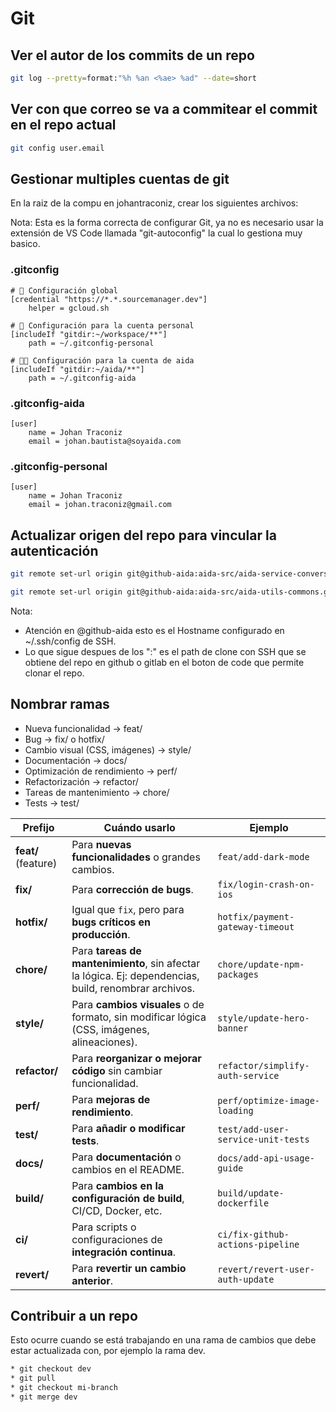# Git

## Ver el autor de los commits de un repo

```bash
git log --pretty=format:"%h %an <%ae> %ad" --date=short
```

## Ver con que correo se va a commitear el commit en el repo actual

```bash
git config user.email
```

## Gestionar multiples cuentas de git

En la raiz de la compu en johantraconiz, crear los siguientes archivos:

Nota: Esta es la forma correcta de configurar Git, ya no es necesario usar la extensión de VS Code llamada "git-autoconfig" la cual lo gestiona muy basico.

### .gitconfig

```text
# 🔐 Configuración global
[credential "https://*.*.sourcemanager.dev"]
    helper = gcloud.sh

# 👤 Configuración para la cuenta personal
[includeIf "gitdir:~/workspace/**"]
    path = ~/.gitconfig-personal

# 👨‍💻 Configuración para la cuenta de aida
[includeIf "gitdir:~/aida/**"]
    path = ~/.gitconfig-aida
```

### .gitconfig-aida

```text
[user]
    name = Johan Traconiz
    email = johan.bautista@soyaida.com
```

### .gitconfig-personal

```text
[user]
    name = Johan Traconiz
    email = johan.traconiz@gmail.com
```

## Actualizar origen del repo para vincular la autenticación

```bash
git remote set-url origin git@github-aida:aida-src/aida-service-conversations.git
```

```bash
git remote set-url origin git@github-aida:aida-src/aida-utils-commons.git
```

Nota:

* Atención en @github-aida esto es el Hostname configurado en ~/.ssh/config de SSH.
* Lo que sigue despues de los ":" es el path de clone con SSH que se obtiene del repo en github o gitlab en el boton de code que permite clonar el repo.

## Nombrar ramas

* Nueva funcionalidad → feat/
* Bug → fix/ o hotfix/
* Cambio visual (CSS, imágenes) → style/
* Documentación → docs/
* Optimización de rendimiento → perf/
* Refactorización → refactor/
* Tareas de mantenimiento → chore/
* Tests → test/

| **Prefijo**         | **Cuándo usarlo**                                                                                     | **Ejemplo**                        |
| ------------------- | ----------------------------------------------------------------------------------------------------- | ---------------------------------- |
| **feat/** (feature) | Para **nuevas funcionalidades** o grandes cambios.                                                    | `feat/add-dark-mode`               |
| **fix/**            | Para **corrección de bugs**.                                                                          | `fix/login-crash-on-ios`           |
| **hotfix/**         | Igual que `fix`, pero para **bugs críticos en producción**.                                           | `hotfix/payment-gateway-timeout`   |
| **chore/**          | Para **tareas de mantenimiento**, sin afectar la lógica. Ej: dependencias, build, renombrar archivos. | `chore/update-npm-packages`        |
| **style/**          | Para **cambios visuales** o de formato, sin modificar lógica (CSS, imágenes, alineaciones).           | `style/update-hero-banner`         |
| **refactor/**       | Para **reorganizar o mejorar código** sin cambiar funcionalidad.                                      | `refactor/simplify-auth-service`   |
| **perf/**           | Para **mejoras de rendimiento**.                                                                      | `perf/optimize-image-loading`      |
| **test/**           | Para **añadir o modificar tests**.                                                                    | `test/add-user-service-unit-tests` |
| **docs/**           | Para **documentación** o cambios en el README.                                                        | `docs/add-api-usage-guide`         |
| **build/**          | Para **cambios en la configuración de build**, CI/CD, Docker, etc.                                    | `build/update-dockerfile`          |
| **ci/**             | Para scripts o configuraciones de **integración continua**.                                           | `ci/fix-github-actions-pipeline`   |
| **revert/**         | Para **revertir un cambio anterior**.                                                                 | `revert/revert-user-auth-update`   |

## Contribuir a un repo

Esto ocurre cuando se está trabajando en una rama de cambios que debe estar actualizada con, por ejemplo la rama dev.

```bash
* git checkout dev
* git pull
* ⁠git checkout mi-branch
* ⁠git merge dev
```

